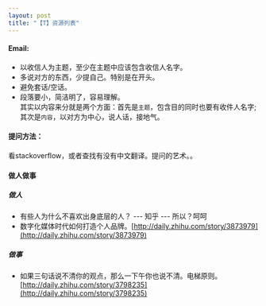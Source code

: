 ```yaml
---
layout: post
title: "【T】资源列表"
---
```


#### Email:    
+ 以收信人为主题，至少在主题中应该包含收信人名字。    
+ 多说对方的东西，少提自己。特别是在开头。    
+ 避免套话/空话。    
+ 段落要小，简洁明了，容易理解。    
其实以内容来分就是两个方面：首先是`主题`，包含目的同时也要有收件人名字;其次是`内容`，以对方为中心，说人话，接地气。

#### 提问方法：    
看stackoverflow，或者查找有没有中文翻译。提问的艺术。。


#### 做人做事

##### 做人
+ 有些人为什么不喜欢出身底层的人？ --- 知乎 --- 所以？呵呵
+ 数字化媒体时代如何打造个人品牌。[http://daily.zhihu.com/story/3873979](http://daily.zhihu.com/story/3873979)

##### 做事
+ 如果三句话说不清你的观点，那么一下午你也说不清。电梯原则。[http://daily.zhihu.com/story/3798235](http://daily.zhihu.com/story/3798235)
